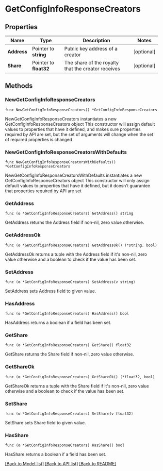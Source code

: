 # GetConfigInfoResponseCreators

## Properties

Name | Type | Description | Notes
------------ | ------------- | ------------- | -------------
**Address** | Pointer to **string** | Public key address of a creator | [optional] 
**Share** | Pointer to **float32** | The share of the royalty that the creator receives | [optional] 

## Methods

### NewGetConfigInfoResponseCreators

`func NewGetConfigInfoResponseCreators() *GetConfigInfoResponseCreators`

NewGetConfigInfoResponseCreators instantiates a new GetConfigInfoResponseCreators object
This constructor will assign default values to properties that have it defined,
and makes sure properties required by API are set, but the set of arguments
will change when the set of required properties is changed

### NewGetConfigInfoResponseCreatorsWithDefaults

`func NewGetConfigInfoResponseCreatorsWithDefaults() *GetConfigInfoResponseCreators`

NewGetConfigInfoResponseCreatorsWithDefaults instantiates a new GetConfigInfoResponseCreators object
This constructor will only assign default values to properties that have it defined,
but it doesn't guarantee that properties required by API are set

### GetAddress

`func (o *GetConfigInfoResponseCreators) GetAddress() string`

GetAddress returns the Address field if non-nil, zero value otherwise.

### GetAddressOk

`func (o *GetConfigInfoResponseCreators) GetAddressOk() (*string, bool)`

GetAddressOk returns a tuple with the Address field if it's non-nil, zero value otherwise
and a boolean to check if the value has been set.

### SetAddress

`func (o *GetConfigInfoResponseCreators) SetAddress(v string)`

SetAddress sets Address field to given value.

### HasAddress

`func (o *GetConfigInfoResponseCreators) HasAddress() bool`

HasAddress returns a boolean if a field has been set.

### GetShare

`func (o *GetConfigInfoResponseCreators) GetShare() float32`

GetShare returns the Share field if non-nil, zero value otherwise.

### GetShareOk

`func (o *GetConfigInfoResponseCreators) GetShareOk() (*float32, bool)`

GetShareOk returns a tuple with the Share field if it's non-nil, zero value otherwise
and a boolean to check if the value has been set.

### SetShare

`func (o *GetConfigInfoResponseCreators) SetShare(v float32)`

SetShare sets Share field to given value.

### HasShare

`func (o *GetConfigInfoResponseCreators) HasShare() bool`

HasShare returns a boolean if a field has been set.


[[Back to Model list]](../README.md#documentation-for-models) [[Back to API list]](../README.md#documentation-for-api-endpoints) [[Back to README]](../README.md)


